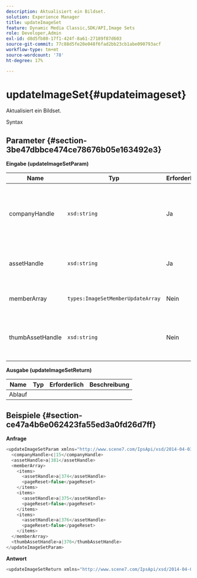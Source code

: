 ```yaml
---
description: Aktualisiert ein Bildset.
solution: Experience Manager
title: updateImageSet
feature: Dynamic Media Classic,SDK/API,Image Sets
role: Developer,Admin
exl-id: d8d5fb80-17f1-424f-8a61-27189f87d603
source-git-commit: 77c88d5fe20e048f6fad2bb23cb1abe090793acf
workflow-type: tm+mt
source-wordcount: '78'
ht-degree: 17%

---
```


# updateImageSet{#updateimageset}

Aktualisiert ein Bildset.

Syntax

## Parameter {#section-3be47dbbce474ce78676b05e163492e3}

**Eingabe (updateImageSetParam)**

| Name | Typ | Erforderlich | Beschreibung |
|---|---|---|---|
| companyHandle | `xsd:string` | Ja | Das Handle für das Unternehmen, das das Bildset enthält, das Sie ändern möchten. |
| assetHandle | `xsd:string` | Ja | Das Handle für das Bildset, das Sie ändern möchten. |
| memberArray | `types:ImageSetMemberUpdateArray` | Nein | Setzt die Mitglieder des Bildsets zurück. |
| thumbAssetHandle | `xsd:string` | Nein | Das Handle des Assets, das als Miniatur für das Bildset fungiert. |

**Ausgabe (updateImageSetReturn)**

| Name | Typ | Erforderlich | Beschreibung |
|---|---|---|---|
| Ablauf |  |  |  |

## Beispiele {#section-ce47a4b6e062423fa55ed3a0fd26d7ff}

**Anfrage**

```java
<updateImageSetParam xmlns="http://www.scene7.com/IpsApi/xsd/2014-04-03"> 
  <companyHandle>c|15</companyHandle> 
  <assetHandle>a|381</assetHandle> 
  <memberArray> 
    <items> 
      <assetHandle>a|374</assetHandle> 
      <pageReset>false</pageReset> 
    </items> 
    <items> 
      <assetHandle>a|375</assetHandle> 
      <pageReset>false</pageReset> 
    </items> 
    <items> 
      <assetHandle>a|376</assetHandle> 
      <pageReset>false</pageReset> 
    </items> 
  </memberArray> 
  <thumbAssetHandle>a|376</thumbAssetHandle> 
</updateImageSetParam>
```

**Antwort**

```java
<updateImageSetReturn xmlns="http://www.scene7.com/IpsApi/xsd/2014-04-03"/>
```
